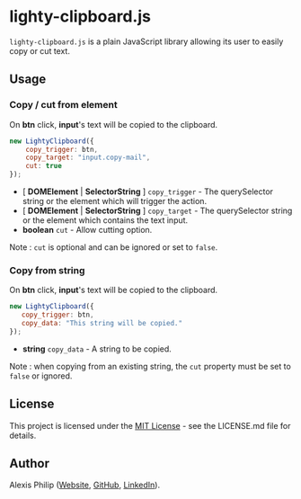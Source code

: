 # lighty-clipboard.js

`lighty-clipboard.js` is a plain JavaScript library allowing its user to easily copy or cut text.

## Usage

### Copy / cut from element

On **btn** click, **input**'s text will be copied to the clipboard.

```javascript
new LightyClipboard({
    copy_trigger: btn,
    copy_target: "input.copy-mail",
    cut: true
});
```

 - [ **DOMElement** | **SelectorString** ] `copy_trigger` - The querySelector string or the element which will trigger the action.
 - [ **DOMElement** | **SelectorString** ] `copy_target` - The querySelector string or the element which contains the text input.
 - **boolean** `cut` - Allow cutting option.

Note : `cut` is optional and can be ignored or set to `false`.

 ### Copy from string

On **btn** click, **input**'s text will be copied to the clipboard.

 ```javascript
 new LightyClipboard({
    copy_trigger: btn,
    copy_data: "This string will be copied."
 });
 ```

- **string** `copy_data` - A string to be copied.

Note : when copying from an existing string, the `cut` property must be set to `false` or ignored.

## License

This project is licensed under the [MIT License](https://choosealicense.com/licenses/mit/) - see the LICENSE.md file for details.

## Author

Alexis Philip ([Website](https://alexisphilip.fr),
[GitHub](https://github.com/alexis-philip),
[LinkedIn](https://www.linkedin.com/in/alexis-philip-019955176)). 